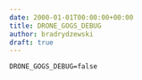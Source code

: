 ```yaml
---
date: 2000-01-01T00:00:00+00:00
title: DRONE_GOGS_DEBUG
author: bradrydzewski
draft: true
---
```




```
DRONE_GOGS_DEBUG=false
```
